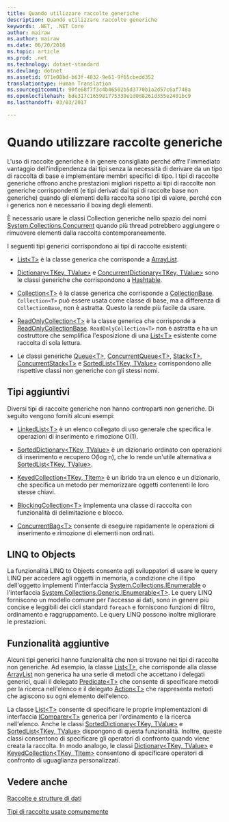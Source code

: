 ```yaml
---
title: Quando utilizzare raccolte generiche
description: Quando utilizzare raccolte generiche
keywords: .NET, .NET Core
author: mairaw
ms.author: mairaw
ms.date: 06/20/2016
ms.topic: article
ms.prod: .net
ms.technology: dotnet-standard
ms.devlang: dotnet
ms.assetid: 971e08bd-b63f-4832-9e61-9f65cbedd352
translationtype: Human Translation
ms.sourcegitcommit: 90fe68f7f3c4b46502b5d3770b1a2d57c6af748a
ms.openlocfilehash: bde317c165981775330e1d0d8261d355e2401bc9
ms.lasthandoff: 03/03/2017

---
```


# <a name="when-to-use-generic-collections"></a>Quando utilizzare raccolte generiche

L'uso di raccolte generiche è in genere consigliato perché offre l'immediato vantaggio dell'indipendenza dai tipi senza la necessità di derivare da un tipo di raccolta di base e implementare membri specifici di tipo. I tipi di raccolte generiche offrono anche prestazioni migliori rispetto ai tipi di raccolte non generiche corrispondenti (e tipi derivati dai tipi di raccolte base non generiche) quando gli elementi della raccolta sono tipi di valore, perché con i generics non è necessario il boxing degli elementi. 

È necessario usare le classi Collection generiche nello spazio dei nomi [System.Collections.Concurrent](https://docs.microsoft.com/dotnet/core/api/System.Collections.Concurrent) quando più thread potrebbero aggiungere o rimuovere elementi dalla raccolta contemporaneamente.

I seguenti tipi generici corrispondono ai tipi di raccolte esistenti: 

*   [List&lt;T&gt;](https://docs.microsoft.com/dotnet/core/api/System.Collections.Generic.List-1) è la classe generica che corrisponde a [ArrayList](https://docs.microsoft.com/dotnet/core/api/System.Collections.ArrayList).

*   [Dictionary&lt;TKey, TValue&gt;](https://docs.microsoft.com/dotnet/core/api/System.Collections.Generic.Dictionary-2) e [ConcurrentDictionary&lt;TKey, TValue&gt;](https://docs.microsoft.com/dotnet/core/api/System.Collections.Concurrent.ConcurrentDictionary-2) sono le classi generiche che corrispondono a [Hashtable](https://docs.microsoft.com/dotnet/core/api/System.Collections.Hashtable). 

*   [Collection&lt;T&gt;](https://docs.microsoft.com/dotnet/core/api/System.Collections.ObjectModel.Collection-1) è la classe generica che corrisponde a [CollectionBase](https://docs.microsoft.com/dotnet/core/api/System.Collections.CollectionBase). `Collection<T>` può essere usata come classe di base, ma a differenza di `CollectionBase`, non è astratta. Questo la rende più facile da usare.

*   [ReadOnlyCollection&lt;T&gt;](https://docs.microsoft.com/dotnet/core/api/System.Collections.ObjectModel.ReadOnlyCollection-1) è la classe generica che corrisponde a [ReadOnlyCollectionBase](https://docs.microsoft.com/dotnet/core/api/System.Collections.ReadOnlyCollectionBase). `ReadOnlyCollection<T>` non è astratta e ha un costruttore che semplifica l'esposizione di una [List&lt;T&gt;](https://docs.microsoft.com/dotnet/core/api/System.Collections.Generic.List-1) esistente come raccolta di sola lettura.

*   Le classi generiche [Queue&lt;T&gt;](https://docs.microsoft.com/dotnet/core/api/System.Collections.Generic.Queue-1), [ConcurrentQueue&lt;T&gt;](https://docs.microsoft.com/dotnet/core/api/System.Collections.Concurrent.ConcurrentQueue-1), [Stack&lt;T&gt;](https://docs.microsoft.com/dotnet/core/api/System.Collections.Generic.Stack-1), [ConcurrentStack&lt;T&gt;](https://docs.microsoft.com/dotnet/core/api/System.Collections.Concurrent.ConcurrentStack-1) e [SortedList&lt;TKey, TValue&gt;](https://docs.microsoft.com/dotnet/core/api/System.Collections.Generic.SortedList-2) corrispondono alle rispettive classi non generiche con gli stessi nomi.

## <a name="additional-types"></a>Tipi aggiuntivi

Diversi tipi di raccolte generiche non hanno controparti non generiche. Di seguito vengono forniti alcuni esempi: 

*   [LinkedList&lt;T&gt;](https://docs.microsoft.com/dotnet/core/api/System.Collections.Generic.LinkedList-1) è un elenco collegato di uso generale che specifica le operazioni di inserimento e rimozione O(1).

*   [SortedDictionary&lt;TKey, TValue&gt;](https://docs.microsoft.com/dotnet/core/api/System.Collections.Generic.SortedDictionary-2) è un dizionario ordinato con operazioni di inserimento e recupero O(log n), che lo rende un'utile alternativa a [SortedList&lt;TKey, TValue&gt;](https://docs.microsoft.com/dotnet/core/api/System.Collections.Generic.SortedList-2). 

*   [KeyedCollection&lt;TKey, TItem&gt;](https://docs.microsoft.com/dotnet/core/api/System.Collections.ObjectModel.KeyedCollection-2) è un ibrido tra un elenco e un dizionario, che specifica un metodo per memorizzare oggetti contenenti le loro stesse chiavi.

*   [BlockingCollection&lt;T&gt;](https://docs.microsoft.com/dotnet/core/api/System.Collections.Concurrent.BlockingCollection-1) implementa una classe di raccolta con funzionalità di delimitazione e blocco.

*   [ConcurrentBag&lt;T&gt;](https://docs.microsoft.com/dotnet/core/api/System.Collections.Concurrent.ConcurrentBag-1) consente di eseguire rapidamente le operazioni di inserimento e rimozione di elementi non ordinati.

## <a name="linq-to-objects"></a>LINQ to Objects

La funzionalità LINQ to Objects consente agli sviluppatori di usare le query LINQ per accedere agli oggetti in memoria, a condizione che il tipo dell'oggetto implementi l'interfaccia [System.Collections.IEnumerable](https://docs.microsoft.com/dotnet/core/api/System.Collections.IEnumerable) o l'interfaccia [System.Collections.Generic.IEnumerable&lt;T&gt;](https://docs.microsoft.com/dotnet/core/api/System.Collections.Generic.IEnumerable-1). Le query LINQ forniscono un modello comune per l'accesso ai dati, sono in genere più concise e leggibili dei cicli standard `foreach` e forniscono funzioni di filtro, ordinamento e raggruppamento. Le query LINQ possono inoltre migliorare le prestazioni.

## <a name="additional-functionality"></a>Funzionalità aggiuntive

Alcuni tipi generici hanno funzionalità che non si trovano nei tipi di raccolte non generiche. Ad esempio, la classe [List&lt;T&gt;](https://docs.microsoft.com/dotnet/core/api/System.Collections.Generic.List-1), che corrisponde alla classe [ArrayList](https://docs.microsoft.com/dotnet/core/api/System.Collections.ArrayList) non generica ha una serie di metodi che accettano i delegati generici, quali il delegato [Predicate&lt;T&gt;](https://docs.microsoft.com/dotnet/core/api/System.Predicate-1) che consente di specificare metodi per la ricerca nell'elenco e il delegato [Action&lt;T&gt;](https://docs.microsoft.com/dotnet/core/api/System.Action-1) che rappresenta metodi che agiscono su ogni elemento dell'elenco.

La classe [List&lt;T&gt;](https://docs.microsoft.com/dotnet/core/api/System.Collections.Generic.List-1) consente di specificare le proprie implementazioni di interfaccia [IComparer&lt;T&gt;](https://docs.microsoft.com/dotnet/core/api/System.Collections.Generic.IComparer-1) generica per l'ordinamento e la ricerca nell'elenco. Anche le classi [SortedDictionary&lt;TKey, TValue&gt;](https://docs.microsoft.com/dotnet/core/api/System.Collections.Generic.SortedDictionary-2) e [SortedList&lt;TKey, TValue&gt;](https://docs.microsoft.com/dotnet/core/api/System.Collections.Generic.SortedList-2) dispongono di questa funzionalità. Inoltre, queste classi consentono di specificare gli operatori di confronto quando viene creata la raccolta. In modo analogo, le classi [Dictionary&lt;TKey, TValue&gt;](https://docs.microsoft.com/dotnet/core/api/System.Collections.Generic.Dictionary-2) e [KeyedCollection&lt;TKey, TItem&gt;](https://docs.microsoft.com/dotnet/core/api/System.Collections.ObjectModel.KeyedCollection-2) consentono di specificare operatori di confronto di uguaglianza personalizzati.

## <a name="see-also"></a>Vedere anche

[Raccolte e strutture di dati](index.md) 

[Tipi di raccolte usate comunemente](commonly-used-collection-types.md)

